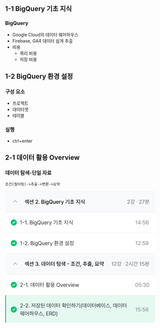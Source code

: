 ## 1-1 BigQuery 기초 지식
### BigQuery
- Google Cloud의 데이터 웨어하우스
- Firebase, GA4 데이터 쉽게 추출
- 비용
    - 쿼리 비용
    - 저장 비용

## 1-2 BigQuery 환경 설정
### 구성 요소
- 프로젝트
- 데이터셋
- 테이블

### 실행
- ctrl+enter

## 2-1 데이터 활용 Overview
### 데이터 탐색-단일 자료
```
조건(필터링)->추출->변환->요약
```
![sql0week](/git/sql0week.png)
